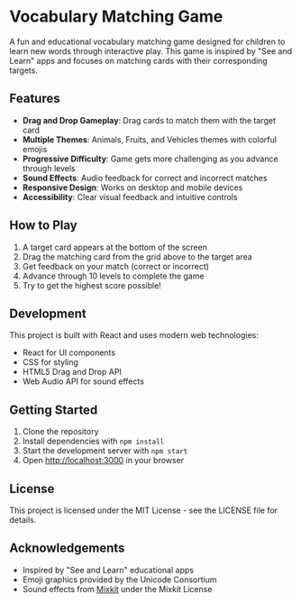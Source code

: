 # Vocabulary Matching Game

A fun and educational vocabulary matching game designed for children to learn new words through interactive play. This game is inspired by "See and Learn" apps and focuses on matching cards with their corresponding targets.

## Features

- **Drag and Drop Gameplay**: Drag cards to match them with the target card
- **Multiple Themes**: Animals, Fruits, and Vehicles themes with colorful emojis
- **Progressive Difficulty**: Game gets more challenging as you advance through levels
- **Sound Effects**: Audio feedback for correct and incorrect matches
- **Responsive Design**: Works on desktop and mobile devices
- **Accessibility**: Clear visual feedback and intuitive controls

## How to Play

1. A target card appears at the bottom of the screen
2. Drag the matching card from the grid above to the target area
3. Get feedback on your match (correct or incorrect)
4. Advance through 10 levels to complete the game
5. Try to get the highest score possible!

## Development

This project is built with React and uses modern web technologies:

- React for UI components
- CSS for styling
- HTML5 Drag and Drop API
- Web Audio API for sound effects

## Getting Started

1. Clone the repository
2. Install dependencies with `npm install`
3. Start the development server with `npm start`
4. Open [http://localhost:3000](http://localhost:3000) in your browser

## License

This project is licensed under the MIT License - see the LICENSE file for details.

## Acknowledgements

- Inspired by "See and Learn" educational apps
- Emoji graphics provided by the Unicode Consortium
- Sound effects from [Mixkit](https://mixkit.co/free-sound-effects/game-show/) under the Mixkit License
